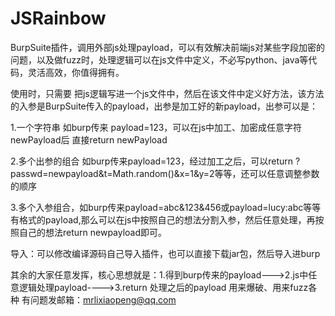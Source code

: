 # JSRainbow
BurpSuite插件，调用外部js处理payload，可以有效解决前端js对某些字段加密的问题，以及做fuzz时，处理逻辑可以在js文件中定义，不必写python、java等代码，灵活高效，你值得拥有。

使用时，只需要 把js逻辑写进一个js文件中，然后在该文件中定义好方法，该方法的入参是BurpSuite传入的payload，出参是加工好的新payload，出参可以是：

1.一个字符串 如burp传来 payload=123，可以在js中加工、加密成任意字符newPayload后 直接return newPayload

2.多个出参的组合 如burp传来payload=123，经过加工之后，可以return ?passwd=newpayload&t=Math.random()&x=1&y=2等等，还可以任意调整参数的顺序

3.多个入参组合，如burp传来payload=abc&123&456或payload=lucy:abc等等有格式的payload,那么可以在js中按照自己的想法分割入参，然后任意处理，再按照自己的想法return newpayload即可。

导入：可以修改编译源码自己导入插件，也可以直接下载jar包，然后导入进burp

其余的大家任意发挥，核心思想就是：1.得到burp传来的payload--->2.js中任意逻辑处理payload---->3.return 处理之后的payload 用来爆破、用来fuzz各种 有问题发邮箱：mrlixiaopeng@qq.com
